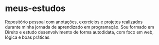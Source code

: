# meus-estudos
Repositório pessoal com anotações, exercícios e projetos realizados durante minha jornada de aprendizado em programação. Sou formado em Direito e estudo desenvolvimento de forma autodidata, com foco em web, lógica e boas práticas.
